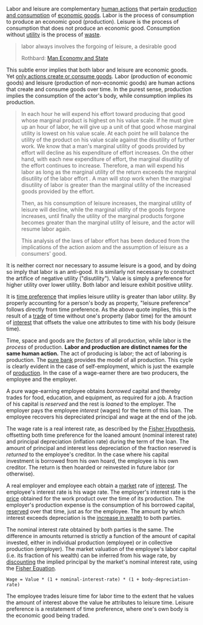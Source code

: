 Labor and leisure are complementary [human actions](https://en.wikipedia.org/wiki/Action_axiom) that pertain [production and consumption](Production-and-Consumption) of [economic goods](https://en.m.wikipedia.org/wiki/Goods_and_services). Labor is the process of consumption to produce an economic good (production). Leisure is the process of consumption that does not produce an economic good. Consumption without [utility](Glossary#utility) is the process of [waste](https://en.wikipedia.org/wiki/Waste).

> labor always involves the forgoing of leisure, a desirable good
>
> Rothbard: [Man Economy and State](https://mises.org/library/man-economy-and-state-power-and-market/html/p/926)

This subtle error implies that both labor and leisure are economic goods. Yet [only actions create or consume goods](https://github.com/libbitcoin/libbitcoin-system/wiki/Expression-Principle). Labor (production of economic goods) and leisure (production of non-economic goods) are human actions that create and consume goods over time. In the purest sense, production implies the consumption of the actor's body, while consumption implies its production.

> In each hour he will expend his effort toward producing that good whose marginal product is highest on his value scale. If he must give up an hour of labor, he will give up a unit of that good whose marginal utility is lowest on his value scale. At each point he will balance the utility of the product on his value scale against the disutility of further work. We know that a man's marginal utility of goods provided by effort will decline as his expenditure of effort increases. On the other hand, with each new expenditure of effort, the marginal disutility of the effort continues to increase. Therefore, a man will expend his labor as long as the marginal utility of the return exceeds the marginal disutility of the labor effort . A man will stop work when the marginal disutility of labor is greater than the marginal utility of the increased goods provided by the effort.
>
> Then, as his consumption of leisure increases, the marginal utility of leisure will decline, while the marginal utility of the goods forgone increases, until finally the utility of the marginal products forgone becomes greater than the marginal utility of leisure, and the actor will resume labor again.
>
> This analysis of the laws of labor effort has been deduced from the implications of the action axiom and the assumption of leisure as a consumers' good.

It is neither correct nor necessary to assume leisure is a good, and by doing so imply that labor is an anti-good. It is similarly not necessary to construct the artifice of negative utility ("disutility"). Value is simply a preference for higher utility over lower utility. Both labor and leisure exhibit positive utility.

It is [time preference](Time-Preference-Fallacy) that implies leisure utility is greater than labor utility. By properly accounting for a person's body as property, "leisure preference" follows directly from time preference. As the above quote implies, this is the result of a [trade](Glossary#trade) of time without one's property (labor time) for the amount of [interest](Glossary#interest) that offsets the value one attributes to time with his body (leisure time).

Time, space and goods are the *factors* of all production, while labor is the *process* of production. **Labor and production are distinct names for the same human action.** The act of producing is labor; the act of laboring is production. The [pure bank](Pure-Bank) provides the model of all production. This cycle is clearly evident in the case of self-employment, which is just the example of [production](Production-and-Consumption). In the case of a wage-earner there are two producers, the employee and the employer.

A pure wage-earning employee obtains *borrowed* capital and thereby trades for food, education, and equipment, as required for a job. A fraction of his capital is *reserved* and the rest is *loaned* to the employer. The employer pays the employee *interest* (wages) for the term of this loan. The employee recovers his depreciated principal and wage at the end of the job.

The wage rate is a real interest rate, as described by the [Fisher Hypothesis](https://en.m.wikipedia.org/wiki/Fisher_hypothesis), offsetting both time preference for the loaned amount (nominal interest rate) and principal depreciation (inflation rate) during the term of the loan. The amount of principal and interest less depreciation of the fraction reserved is *returned* to the employee's creditor. In the case where his capital investment is borrowed from his own hoard, the employee is his own creditor. The return is then hoarded or reinvested in future labor (or otherwise).

A real employer and employee each obtain a [market](Glossary#market) rate of [interest](Glossary#interest). The employee's interest rate is his wage rate. The employer's interest rate is the [price](Glossary#price) obtained for the work product over the time of its production. The employer's production expense is the consumption of his borrowed capital, [reserved](Reservation-Principle) over that time, just as for the employee. The amount by which interest exceeds depreciation is the [increase in wealth](Depreciation-Principle) to both parties.

The nominal interest rate obtained by both parties is the same. The difference in amounts returned is strictly a function of the amount of capital invested, either in individual production (employee) or in collective production (employer). The market valuation of the employee's labor capital (i.e. its fraction of his wealth) can be inferred from his wage rate, by [discounting](https://en.m.wikipedia.org/wiki/Present_value) the implied principal by the market's nominal interest rate, using the [Fisher Equation](https://en.m.wikipedia.org/wiki/Fisher_equation).
```
Wage = Value * (1 + nominal-interest-rate) * (1 + body-depreciation-rate)
```
The employee trades leisure time for labor time to the extent that he values the amount of interest above the value he attributes to leisure time. Leisure preference is a restatement of time preference, where one's own body is the economic good being traded.